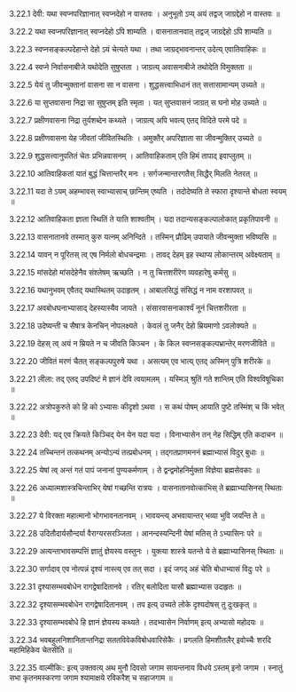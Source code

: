 3.22.1
देवी:
यथा स्वप्नपरिज्ञानात् स्वप्नदेहो न वास्तवः ।
अनुभूतो ऽप्य् अयं तद्वज् जाग्रद्देहो न वास्तवः ॥


3.22.2
यथा स्वप्नपरिज्ञानात् स्वप्नदेहो ऽपि शाम्यति ।
वासनातानवात् तद्वज् जाग्रद्देहो ऽपि शाम्यति ॥


3.22.3
स्वप्नसङ्कल्पदेहान्ते देहो ऽयं चेत्यते यथा ।
तथा जाग्रद्भावनान्तर् उदेत्य् एवातिवाहिकः ॥


3.22.4
स्वप्ने निर्वासनाबीजे यथोदेति सुषुप्तता ।
जाग्रत्य् अवासनाबीजे तथोदेति विमुक्तता ॥


3.22.5
येयं तु जीवन्मुक्तानां वासना सा न वासना ।
शुद्धसत्त्वाभिधानं तत् सत्तासामान्यम् उच्यते ॥


3.22.6
या सुप्तवासना निद्रा सा सुषुप्तम् इति स्मृता ।
यत् सुप्तवासनं जाग्रत् स घनो मोह उच्यते ॥


3.22.7
प्रक्षीणवासना निद्रा तुर्यशब्देन कथ्यते ।
जाग्रत्य् अपि भवत्य् एतद् विदिते परमे पदे ॥


3.22.8
प्रक्षीणवासना येह जीवतां जीवितस्थितिः ।
अमुक्तैर् अपरिज्ञाता सा जीवन्मुक्तिर् उच्यते ॥


3.22.9
शुद्धसत्त्वानुपतितं चेतः प्रभिन्नवासनम् ।
आतिवाहिकताम् एति हिमं तापाद् इवाप्लुतम् ॥


3.22.10
आतिवाहिकतां यातं बुद्धं चित्तान्तरैर् मनः ।
सर्गजन्मान्तरगतैस् सिद्धैर् मिलति नेतरत् ॥


3.22.11
यदा ते ऽयम् अहम्भावस् स्वाभ्यासाच् छान्तिम् एष्यति ।
तदोदेष्यति ते स्फारा दृश्यान्ते बोधता स्वयम् ॥


3.22.12
आतिवाहिकता ज्ञाता स्थितिं ते याति शाश्वतीम् ।
यदा तदान्यसङ्कल्पालोकात् प्रकृतिपावनी ॥


3.22.13
वासनातानवे तस्मात् कुरु यत्नम् अनिन्दिते ।
तस्मिन् प्रौढिम् उपायाते जीवन्मुक्ता भविष्यसि ॥


3.22.14
यावन् न पूरितस् त्व् एष निर्मलो बोधचन्द्रमाः ।
तावद् देहम् इह स्थाप्य लोकान्तरम् अवेक्ष्यताम् ॥


3.22.15
मांसदेहो मांसदेहेनैव संश्लेषम् ऋच्छति ।
न तु चित्तशरीरेण व्यवहारेषु कर्मसु ॥


3.22.16
यथानुभवम् एवैतद् यथास्थितम् उदाहृतम् ।
आबालसिद्धं संसिद्धं न नाम वरशापवत् ॥


3.22.17
अवबोधघनाभ्यासाद् देहस्यास्यैव जायते ।
संसारवासनाकार्श्यं नूनं चित्तशरीरता ॥


3.22.18
उदेष्यन्ती च सैषात्र केनचिन् नोपलक्ष्यते ।
केवलं तु जनैर् देहो म्रियमाणो ऽवलोक्यते ॥


3.22.19
देहस् त्व् अयं न म्रियते न च जीवति किञ्चन ।
के किल स्वप्नसङ्कल्पभ्रान्तेर् मरणजीविते ॥


3.22.20
जीवितं मरणं चैतत् सङ्कल्पपुरुषे यथा ।
असत्यम् एव भात्य् एतद् अस्मिन् पुत्रि शरीरके ॥


3.22.21
लीला:
तद् एतद् उपदिष्टं मे ज्ञानं देवि त्वयामलम् ।
यस्मिञ् श्रुतिं गते शान्तिम् एति विश्वविषूचिका ॥


3.22.22
अत्रोपकुरुते को हि को ऽभ्यासः कीदृशो ऽथवा ।
स कथं पोषम् आयाति पुष्टे तस्मिंश् च किं भवेत् ॥


3.22.23
देवी:
यद् एव क्रियते किञ्चिद् येन येन यदा यदा ।
विनाभ्यासेन तन् नेह सिद्धिम् एति कदाचन ॥


3.22.24
तच्चिन्तनं तत्कथनम् अन्योऽन्यं तत्प्रबोधनम् ।
तद्गतप्राणमननं ब्रह्माभ्यासं विदुर् बुधाः ॥


3.22.25
येषां त्व् अन्तं गतं पापं जनानां पुण्यकर्मणाम् ।
ते द्वन्द्वमोहनिर्मुक्ता विज्ञेया ब्रह्मसेवकाः ॥


3.22.26
अध्यात्मशास्त्रचिन्ताभिर् येषां गच्छन्ति रात्रयः ।
वासनातानवोत्काभिस् ते ब्रह्माभ्यासिनस् स्थिताः ॥


3.22.27
ये विरक्ता महात्मानो भोगभावनतानवम् ।
भावयन्त्य् अभवायान्तर् भव्या भुवि जयन्ति ते ॥


3.22.28
उदितौदार्यसौन्दर्या वैराग्यरसरञ्जिता ।
आनन्दस्यन्दिनी येषां मतिस् ते ऽभ्यासिनः परे ॥


3.22.29
अत्यन्ताभावसम्पत्तिं ज्ञातुं ज्ञेयस्य वस्तुनः ।
युक्त्या शास्त्रे यतन्ते ये ते ब्रह्माभ्यासिनस् स्थिताः ॥


3.22.30
सर्गादाव् एव नोत्पन्नं दृश्यं नास्त्य् एव तत् सदा ।
इदं जगद् अहं चेति बोधाभ्यासं विदुः परे ॥


3.22.31
दृश्यासम्भवबोधेन रागद्वेषादितानवे ।
रतिर् बलोदिता यासौ ब्रह्माभ्यास उदाहृतः ॥


3.22.32
दृश्यासम्भवबोधेन रागद्वेषादितानवम् ।
तप इत्य् उच्यते लोके दृश्यदोषस् तु दुःखकृत् ॥


3.22.33
दृश्यासम्भवबोधे हि ज्ञानं ज्ञेयस्य कथ्यते ।
तदभ्यासेन निर्वाणम् इत्य् अभ्यासो महोदयः ॥


3.22.34
भवबहुलनिशानितान्तनिद्रा सततविवेकविबोधवारिसेकैः ।
प्रगलति हिमशीतलैर् इवोच्चैः शरदि महामिहिकेव चेतसीति ॥


3.22.35
वाल्मीकिः:
इत्य् उक्तवत्य् अथ मुनौ दिवसो जगाम सायन्तनाय विधये ऽस्तम् इनो जगाम ।
स्नातुं सभा कृतनमस्करणा जगाम श्यामाक्षये रविकरैश् च सहाजगाम ॥

